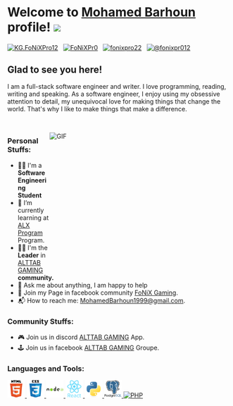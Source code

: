 # Welcome to [Mohamed Barhoun](https://www.facebook.com/KG.FoNiXPro12) profile! <a href="https://www.aswinbarath.me/"><img src="https://media.giphy.com/media/hvRJCLFzcasrR4ia7z/giphy.gif" width="25px"></a>

<a href="https://www.facebook.com/KG.FoNiXPro12" target="_blank"><img align="center" src="https://raw.githubusercontent.com/rahuldkjain/github-profile-readme-generator/master/src/images/icons/Social/facebook.svg" alt="KG.FoNiXPro12" height="30" width="40" /></a>
&nbsp;
<a href="https://twitter.com/FoNiXPr0" target="_blank"><img align="center" src="https://raw.githubusercontent.com/rahuldkjain/github-profile-readme-generator/master/src/images/icons/Social/twitter.svg" alt="FoNiXPr0" height="30" width="40" /></a>
&nbsp;
<a href="https://www.instagram.com/fonixpro22" target="_blank"><img align="center" src="https://raw.githubusercontent.com/rahuldkjain/github-profile-readme-generator/master/src/images/icons/Social/instagram.svg" alt="fonixpro22" height="30" width="40" /></a>
&nbsp;
<a href="https://www.youtube.com/@fonixpr012" target="blank"><img align="center" src="https://raw.githubusercontent.com/rahuldkjain/github-profile-readme-generator/master/src/images/icons/Social/youtube.svg" alt="@fonixpr012" height="30" width="40" /></a>
&nbsp;

## Glad to see you here!

I am a full-stack software engineer and writer. I love programming, reading, writing and speaking.
As a software engineer, I enjoy using my obsessive attention to detail, my unequivocal love for making things that change the world.
That's why I like to make things that make a difference.

&nbsp;&nbsp;&nbsp;&nbsp;&nbsp;&nbsp;&nbsp;&nbsp;

<img align="right" alt="GIF" src="https://media.giphy.com/media/qgQUggAC3Pfv687qPC/giphy.gif?raw=true" width="408" height="318" />


### Personal Stuffs:

- 👨‍🎓 I'm a **Software Engineering Student**
- 🔭 I’m currently learning at [ALX Program](https://www.alxafrica.com) Program.
- 👨‍🏫 I'm the **Leader** in [ALTTAB GAMING](https://www.facebook.com/alttabgamers) **community.**
- 💬 Ask me about anything, I am happy to help
- 👯 Join my Page in facebook community [FoNiX Gaming](https://www.facebook.com/FoNiXGaming).
- 📬 How to reach me: [MohamedBarhoun1999@gmail.com](mailto:mohamedbarhoun1999@gmail.com).

### Community Stuffs:
- 🎮 Join us in discord [ALTTAB GAMING](https://www.alxafrica.com) App.
- 🕹️ Join us in facebook [ALTTAB GAMING](https://www.facebook.com/groups/ffgeb5b5eb) Groupe.

<h3 align="left">Languages and Tools:</h3>
<p align="left">
    <a href="https://www.w3.org/html/" target="_blank"> <img src="https://raw.githubusercontent.com/devicons/devicon/master/icons/html5/html5-original-wordmark.svg" alt="html5" width="40" height="40"/> </a>
    <a href="https://www.w3schools.com/css/" target="_blank"> <img src="https://raw.githubusercontent.com/devicons/devicon/master/icons/css3/css3-original-wordmark.svg" alt="css3" width="40" height="40"/> </a>
      <a href="https://nodejs.org" target="_blank"> <img src="https://raw.githubusercontent.com/devicons/devicon/master/icons/nodejs/nodejs-original-wordmark.svg" alt="nodejs" width="40" height="40"/> </a>
      <a href="https://reactjs.org/" target="_blank"> <img src="https://raw.githubusercontent.com/devicons/devicon/master/icons/react/react-original-wordmark.svg" alt="react" width="40" height="40"/> </a>
    <a href="https://www.python.org" target="_blank"> <img src="https://raw.githubusercontent.com/devicons/devicon/master/icons/python/python-original.svg" alt="python" width="40" height="40"/> </a>
      <a href="https://www.postgresql.org" target="_blank"> <img src="https://raw.githubusercontent.com/devicons/devicon/master/icons/postgresql/postgresql-original-wordmark.svg" alt="postgresql" width="40" height="40"/> </a>
      <a href="https://php.net"><img alt="PHP" src="https://www.php.net/images/logos/new-php-logo.svg" width="40" height="40"> </a>
    </p>
